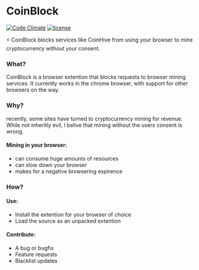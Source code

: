 # CoinBlock
[![Code Climate](https://codeclimate.com/github/codeclimate/codeclimate/badges/gpa.svg)]()
[![license](https://img.shields.io/github/license/shmishtopher/CoinBlock.svg)](#)

:zap: CoinBlock blocks services like CoinHive from using your browser to mine cryptocurrency without your consent.

### What?
CoinBlock is a browser extention that blocks requests to browser mining services.  It currently works in the chrome browser, with support for other browsers on the way.

### Why?
recently, some sites have turned to cryptocurrency mining for revenue.  While not inheritly evil, I belive that mining without the users consent is wrong.
#### Mining in your browser:
+ can consume huge amounts of resources
+ can slow down your browser
+ makes for a negative browsering expirence

### How?
#### Use:
+ Install the extention for your browser of choice
+ Load the source as an unpacked extention
#### Contribute:
+ A bug or bugfix
+ Feature requests
+ Blacklist updates
